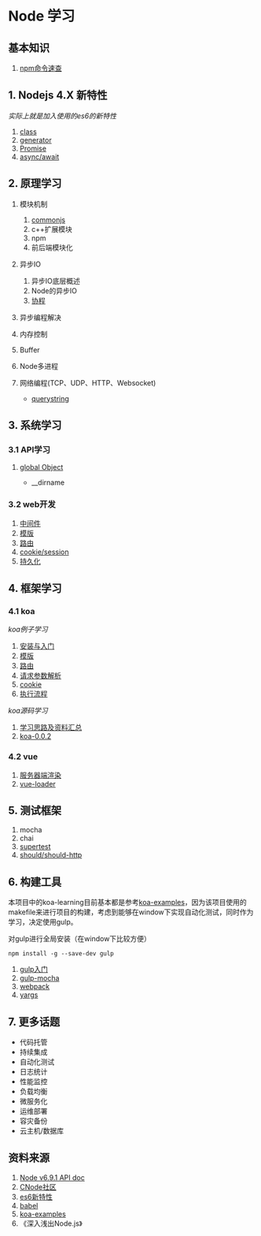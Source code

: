 # Node 学习

## 基本知识

1. [npm命令速查](./notes/basis/npm.md)

## 1. Nodejs 4.X 新特性

*实际上就是加入使用的es6的新特性*

1. [class](./notes/es6/class.md)
2. [generator](./notes/es6/generator.md)
3. [Promise](./notes/es6/promise.md)
4. [async/await](./notes/es6/async-await.md)

## 2. 原理学习

1. 模块机制

    1. [commonjs](./notes/module/commonjs.md)
    2. c++扩展模块
    3. npm
    4. 前后端模块化

2. 异步IO

    1. 异步IO底层概述
    2. Node的异步IO
    3. [协程](./notes/aio/coroutine.md)

3. 异步编程解决
4. 内存控制
6. Buffer
7. Node多进程
8. 网络编程(TCP、UDP、HTTP、Websocket)

    * [querystring](./notes/http/query-string.md)

## 3. 系统学习

### 3.1 API学习

1. [global Object](./notes/node/global-object.md)

    * __dirname

### 3.2 web开发

1. [中间件](./notes/web/middleware.md)
2. [模版](./notes/web/template.md)
3. [路由](./notes/web/route.md)
4. [cookie/session](./notes/web/cache.md)
5. [持久化](./notes/web/store.md)

## 4. 框架学习

### 4.1 koa

*koa例子学习*

1. [安装与入门](./notes/koa-examples/start.md)
2. [模版](./notes/koa-examples/template.md)
3. [路由](./notes/koa-examples/route.md)
4. [请求参数解析](./notes/koa-examples/body-parse.md)
5. [cookie](./notes/koa-examples/cookie.md)
6. [执行流程](./notes/koa-examples/negotiation.md)

*koa源码学习*

1. [学习思路及资料汇总](./notes/koa-sourcecode/route.md)
2. [koa-0.0.2](./notes/koa-sourcecode/koa-0.0.2.md)

### 4.2 vue

1. [服务器端渲染](./notes/vue/ssr.md)
2. [vue-loader](./notes/vue/vue-loader.md)

## 5. 测试框架

1. mocha 
2. chai
3. [supertest](./notes/test/supertest.md)
4. [should/should-http](./notes/test/should-http.md)

## 6. 构建工具

本项目中的koa-learning目前基本都是参考[koa-examples](https://github.com/koajs/examples)，因为该项目使用的makefile来进行项目的构建，考虑到能够在window下实现自动化测试，同时作为学习，决定使用gulp。

对gulp进行全局安装（在window下比较方便）

```shell
npm install -g --save-dev gulp
```

1. [gulp入门](./notes/tools/gulp.md)
2. [gulp-mocha](./notes/tools/gulp-mocha.md)
3. [webpack](./notes/tools/webpack.md)
4. [yargs](./notes/tools/yargs.md)

## 7. 更多话题

* 代码托管
* 持续集成
* 自动化测试
* 日志统计
* 性能监控
* 负载均衡
* 微服务化
* 运维部署
* 容灾备份
* 云主机/数据库

## 资料来源

1. [Node v6.9.1 API doc](https://nodejs.org/dist/latest-v6.x/docs/api/synopsis.html)
2. [CNode社区](http://cnodejs.org/)
3. [es6新特性](http://es6-features.org/)
4. [babel](http://babeljs.io/repl/)
6. [koa-examples](https://github.com/koajs/examples)
5. 《深入浅出Node.js》
